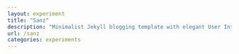 ```yaml
---
layout: experiment 
title: "Sanz"
description: "Minimalist Jekyll blogging template with elegant User Interface."
url: /sanz
categories: experiments
---
```

